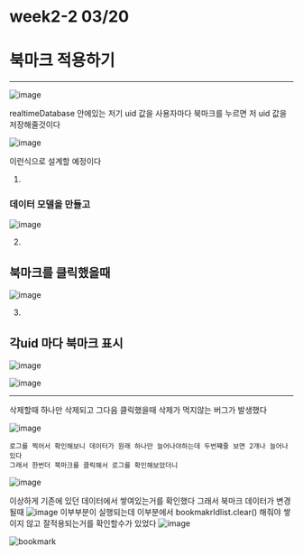 # week2-2 03/20

# 북마크 적용하기
------------------------------

![image](https://user-images.githubusercontent.com/97229292/159151392-1ceded78-d91d-4b46-acde-f65c253fdb32.png)

realtimeDatabase 안에있는 저기 uid 값을 사용자마다 북마크를 누르면 저 uid 값을 저장해줄것이다


![image](https://user-images.githubusercontent.com/97229292/159153736-af1a4b44-7e71-47b7-b8d6-d2b30ef80155.png)

이런식으로 설계할 예정이다

1)   
### 데이터 모델을 만들고
![image](https://user-images.githubusercontent.com/97229292/159153688-93cec2cc-b406-49b0-bf59-56ff6b6924a9.png)

2)   
## 북마크를 클릭했을때
![image](https://user-images.githubusercontent.com/97229292/159154078-539e3a58-ecfe-4f8c-b210-cf442a2e6129.png)


3)
## 각uid 마다 북마크 표시

![image](https://user-images.githubusercontent.com/97229292/159153853-7d9a17f8-6d89-4df6-9ae4-73a35dc12fa1.png)



![image](https://user-images.githubusercontent.com/97229292/159153919-3598f971-4cb8-4eb3-8b79-6d41a2084ba9.png)


-----------------------------------------
삭제할때 하나만 삭제되고 그다음 클릭했을때 삭제가 먹지않는 버그가 발생했다

![image](https://user-images.githubusercontent.com/97229292/159154252-8abb1d70-4b0d-4ac0-90c4-621a4a218820.png)


```
로그를 찍어서 확인해보니 데이터가 원래 하나만 늘어나야하는데 두번쨰줄 보면 2개나 늘어나있다
그래서 한번더 북마크를 클릭해서 로그를 확인해보았더니
```
![image](https://user-images.githubusercontent.com/97229292/159154303-0e33b257-a6b8-4dd6-8b59-7280122f3e1c.png)

이상하게 기존에 있던 데이터에서 쌓여있는거를 확인했다
그래서 북마크 데이터가 변경될때
![image](https://user-images.githubusercontent.com/97229292/159154357-6b3389d4-68fa-4b13-b55f-730c6d4b1fa4.png)
이부부분이 실행되는데 이부분에서 bookmakrIdlist.clear() 해줘야 쌓이지 않고 잘적용되는거를 확인할수가 있었다
![image](https://user-images.githubusercontent.com/97229292/159154416-ec0e0e38-df57-4c16-b56b-6ba16036bfbc.png)


![bookmark](https://user-images.githubusercontent.com/97229292/159155275-12f4786e-330a-4580-8c67-cd7d78092382.gif)

